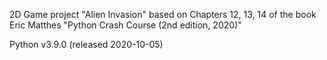 2D Game project "Alien Invasion" based on Chapters 12, 13, 14 of the book Eric Matthes "Python Crash Course (2nd edition, 2020)"

Python v3.9.0 (released 2020-10-05)